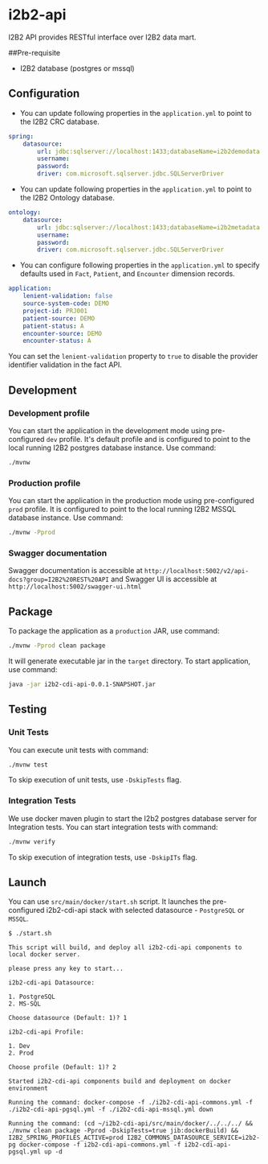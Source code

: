 # i2b2-api
I2B2 API provides RESTful interface over I2B2 data mart. 

##Pre-requisite
* I2B2 database (postgres or mssql)

## Configuration
* You can update following properties in the `application.yml` to point to the I2B2 CRC database.
```yaml
spring:
    datasource:
        url: jdbc:sqlserver://localhost:1433;databaseName=i2b2demodata
        username: 
        password: 
        driver: com.microsoft.sqlserver.jdbc.SQLServerDriver
```
* You can update following properties in the `application.yml` to point to the I2B2 Ontology database.
```yaml
ontology:
    datasource:
        url: jdbc:sqlserver://localhost:1433;databaseName=i2b2metadata
        username: 
        password: 
        driver: com.microsoft.sqlserver.jdbc.SQLServerDriver
```
* You can configure following properties in the `application.yml` to specify defaults used in `Fact`, `Patient`,
 and `Encounter` dimension records.
```yaml
application:
    lenient-validation: false
    source-system-code: DEMO
    project-id: PRJ001
    patient-source: DEMO
    patient-status: A
    encounter-source: DEMO
    encounter-status: A
```
You can set the `lenient-validation` property to `true` to disable the provider identifier validation in the fact API.

## Development
### Development profile
You can start the application in the development mode using pre-configured `dev` profile. It's default profile and
is configured to point to the local running I2B2 postgres database instance. Use command:
```bash
./mvnw
```
    
### Production profile
You can start the application in the production mode using pre-configured `prod` profile. It is configured to point to
 the local running I2B2 MSSQL database instance. Use command:
```bash
./mvnw -Pprod
```

### Swagger documentation
Swagger documentation is accessible at `http://localhost:5002/v2/api-docs?group=I2B2%20REST%20API` and Swagger UI is 
accessible at `http://localhost:5002/swagger-ui.html`

## Package
To package the application as a `production` JAR, use command:
```bash
./mvnw -Pprod clean package
```
It will generate executable jar in the `target` directory. To start application, use command:
```bash
java -jar i2b2-cdi-api-0.0.1-SNAPSHOT.jar
```

## Testing

### Unit Tests
You can execute unit tests with command:
```bash
./mvnw test
```
To skip execution of unit tests, use `-DskipTests` flag.

### Integration Tests
We use docker maven plugin to start the I2b2 postgres database server for Integration tests. 
You can start integration tests with command:
```bash
./mvnw verify
```
To skip execution of integration tests, use `-DskipITs` flag.

## Launch

You can use `src/main/docker/start.sh` script. It launches the pre-configured i2b2-cdi-api stack with selected datasource - `PostgreSQL` or `MSSQL`.

```
$ ./start.sh 

This script will build, and deploy all i2b2-cdi-api components to local docker server.

please press any key to start...

i2b2-cdi-api Datasource:

1. PostgreSQL
2. MS-SQL

Choose datasource (Default: 1)? 1

i2b2-cdi-api Profile:

1. Dev
2. Prod

Choose profile (Default: 1)? 2

Started i2b2-cdi-api components build and deployment on docker environment

Running the command: docker-compose -f ./i2b2-cdi-api-commons.yml -f ./i2b2-cdi-api-pgsql.yml -f ./i2b2-cdi-api-mssql.yml down

Running the command: (cd ~/i2b2-cdi-api/src/main/docker/../../../ && ./mvnw clean package -Pprod -DskipTests=true jib:dockerBuild) && I2B2_SPRING_PROFILES_ACTIVE=prod I2B2_COMMONS_DATASOURCE_SERVICE=i2b2-pg docker-compose -f i2b2-cdi-api-commons.yml -f i2b2-cdi-api-pgsql.yml up -d

```

